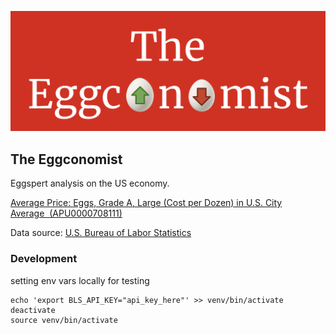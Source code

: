 ![The Eggconomist](./the-eggconomist.png)

## The Eggconomist

Eggspert analysis on the US economy.

[Average Price: Eggs, Grade A, Large (Cost per Dozen) in U.S. City Average  (APU0000708111)](https://fred.stlouisfed.org/series/APU0000708111)

Data source: [U.S. Bureau of Labor Statistics](https://www.bls.gov/)

### Development

setting env vars locally for testing

```
echo 'export BLS_API_KEY="api_key_here"' >> venv/bin/activate
deactivate
source venv/bin/activate
```
